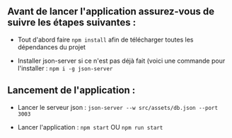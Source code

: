 ## Avant de lancer l'application assurez-vous de suivre les étapes suivantes :

- Tout d'abord faire `npm install` afin de télécharger toutes les dépendances du projet

- Installer json-server si ce n'est pas déjà fait (voici une commande pour l'installer : `npm i -g json-server`

## Lancement de l'application :

- Lancer le serveur json : `json-server --w src/assets/db.json --port 3003`

- Lancer l'application : `npm start` OU `npm run start`

